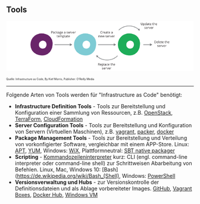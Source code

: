 ﻿Tools
-----

![](../../images/DIPTools.png)

<p style="font-size: 0.5em">Quelle: Infrastructure as Code, By Kief Morris, Publisher: O'Reilly Media</p>

- - - 

Folgende Arten von Tools werden für "Infrastructure as Code" benötigt:

- **Infrastructure Definition Tools** - Tools zur Bereitstellung und Konfiguration einer Sammlung von Ressourcen, z.B. [OpenStack](https://www.openstack.org/), [TerraForm](https://www.terraform.io/), [CloudFormation](https://aws.amazon.com/de/cloudformation/)
- **Server Configuration Tools** - Tools zur Bereitstellung und Konfiguration von Servern (Virtuellen Maschinen), z.B. [vagrant](https://www.vagrantup.com/), [packer](https://www.packer.io/), [docker](https://www.docker.com/)
- **Package Management Tools** - Tools zur Bereitstellung und Verteilung von vorkonfigierter Software, vergleichbar mit einem APP-Store. Linux: [APT](https://www.debian.org/doc/manuals/debian-faq/ch-pkgtools.en.html), [YUM](https://de.wikipedia.org/wiki/Yellowdog_Updater,_Modified), Windows: [WiX](http://wixtoolset.org/), Plattformneutral: [SBT native packager ](https://github.com/sbt/sbt-native-packager)
- **Scripting** - [Kommandozeileninterpreter](https://de.wikipedia.org/wiki/Kommandozeileninterpreter) kurz: CLI (engl. command-line interpreter oder command-line shell) zur Schrittweisen Abarbeitung von Befehlen. Linux, Mac, Windows 10: [Bash](https://de.wikipedia.org/wiki/Bash_(Shell), Windows: [PowerShell](https://de.wikipedia.org/wiki/PowerShell)
- **Versionsverwaltung und Hubs** - zur Versionskontrolle der Definitionsdateien und als Ablage vorbereiteter Images. [GitHub](https://github.com/mc-b/IoTKit/tree/master/docker), [Vagrant Boxes](https://atlas.hashicorp.com/boxes/search), [Docker Hub](https://hub.docker.com/), [Windows VM](https://developer.microsoft.com/en-us/microsoft-edge/tools/vms/)
